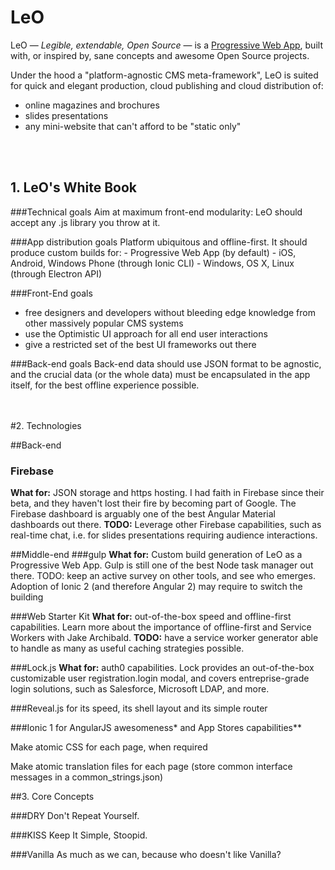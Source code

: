 # LeO
LeO — *Legible, extendable, Open Source* — is a [Progressive Web App](https://developers.google.com/web/progressive-web-apps/), built with, or inspired by, sane concepts and awesome Open Source projects. 

Under the hood a "platform-agnostic CMS meta-framework", LeO is suited for quick and elegant production, cloud publishing and cloud distribution of:

 - online magazines and brochures
 - slides presentations 
 - any mini-website that can't afford to be "static only"
<br>
<br>

## 1. LeO's White Book
###Technical goals
Aim at maximum front-end modularity: LeO should accept any .js library you throw at it.

###App distribution goals
 Platform ubiquitous and offline-first. It should produce custom builds for:
	 - Progressive Web App (by default)
	 - iOS, Android, Windows Phone (through Ionic CLI)
	 - Windows, OS X, Linux (through Electron API)

###Front-End goals
 - free designers and developers without bleeding edge knowledge from other massively popular CMS systems
 - use the Optimistic UI approach for all end user interactions
 -  give a restricted set of the best UI frameworks out there

###Back-end goals
Back-end data should use JSON format to be agnostic, and the crucial data (or the whole data) must be encapsulated in the app itself, for the best offline experience possible.

<br>
<br>
#2. Technologies

##Back-end
### Firebase
**What for:** JSON storage and https hosting. 
I had faith in Firebase since their beta, and they haven't lost their fire by becoming part of Google. The Firebase dashboard is arguably one of the best Angular Material dashboards out there.
**TODO:** Leverage other Firebase capabilities, such as real-time chat, i.e. for slides presentations requiring audience interactions.


##Middle-end
###gulp
**What for:** Custom build generation of LeO as a Progressive Web App. 
Gulp is still one of the best Node task manager out there.
TODO: keep an active survey on other tools, and see who emerges. Adoption of Ionic 2 (and therefore Angular 2) may require to switch the building 

###Web Starter Kit
**What for:** out-of-the-box speed and offline-first capabilities. 
Learn more about the importance of offline-first and Service Workers with Jake Archibald.
**TODO:** have a service worker generator able to handle as many as useful caching strategies possible. 



 
###Lock.js
**What for:** auth0 capabilities. 
Lock provides an out-of-the-box customizable user registration.login modal, and covers entreprise-grade login solutions, such as Salesforce, Microsoft LDAP, and more.

###Reveal.js 
for its speed, its shell layout and its simple router

###Ionic 1
for AngularJS awesomeness* and App Stores capabilities**
 
 

Make atomic CSS for each page, when required

Make atomic translation files for each page (store common interface messages in a common_strings.json)

##3. Core Concepts

###DRY
Don't Repeat Yourself.

###KISS
Keep It Simple, Stoopid.

###Vanilla
As much as we can, because who doesn't like Vanilla?
